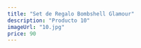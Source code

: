 ```yaml
---
title: "Set de Regalo Bombshell Glamour"
description: "Producto 10"
imageUrl: "10.jpg"
price: 90
---
```

